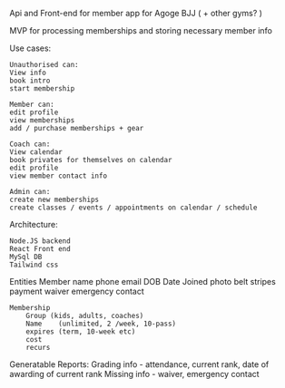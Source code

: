 Api and Front-end for member app for Agoge BJJ ( + other gyms? )

MVP for processing memberships and storing necessary member info

Use cases:

    Unauthorised can:
    View info
    book intro
    start membership

    Member can:
    edit profile
    view memberships
    add / purchase memberships + gear

    Coach can:
    View calendar
    book privates for themselves on calendar
    edit profile 
    view member contact info

    Admin can:
    create new memberships
    create classes / events / appointments on calendar / schedule

Architecture:

    Node.JS backend
    React Front end
    MySql DB
    Tailwind css

Entities
    Member
        name
        phone
        email
        DOB
        Date Joined
        photo
        belt
        stripes
        payment
        waiver
        emergency contact



    Membership
        Group (kids, adults, coaches)
        Name    (unlimited, 2 /week, 10-pass)
        expires (term, 10-week etc)
        cost
        recurs

Generatable Reports:
    Grading info - attendance, current rank, date of awarding of current rank
    Missing info - waiver, emergency contact
